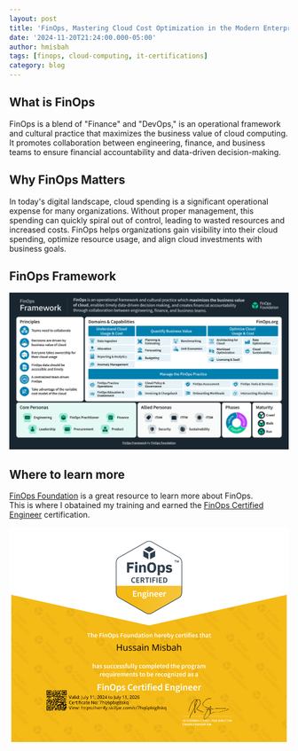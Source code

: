 ```yaml
---
layout: post
title: 'FinOps, Mastering Cloud Cost Optimization in the Modern Enterprise'
date: '2024-11-20T21:24:00.000-05:00'
author: hmisbah
tags: [finops, cloud-computing, it-certifications]
category: blog
---
```

## What is FinOps
FinOps is a blend of "Finance" and "DevOps," is an operational framework and cultural practice that maximizes the business value of cloud computing. It promotes collaboration between engineering, finance, and business teams to ensure financial accountability and data-driven decision-making.  
  
## Why FinOps Matters
In today's digital landscape, cloud spending is a significant operational expense for many organizations. Without proper management, this spending can quickly spiral out of control, leading to wasted resources and increased costs. FinOps helps organizations gain visibility into their cloud spending, optimize resource usage, and align cloud investments with business goals.

## FinOps Framework
![FinOps Framework](/assets/img/FinOps-Framework-Poster-v4.svg "FinOps Framework")

## Where to learn more
[FinOps Foundation](https://learn.finops.org) is a great resource to learn more about FinOps.  
This is where I obatained my training and earned the [FinOps Certified Engineer](https://learn.finops.org/path/finops-certified-engineer) certification.  

![FinOps Certified Engineer](/assets/img/finops-cert-eng.png "FinOps Certified Engineer")  


